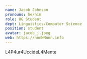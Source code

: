```yaml
---
name: Jacob Johnson
pronouns: he/him
role: UG Student
dept: Linguistics/Computer Science
position: student
avatar: jacob_j.jpeg
web: https://nnnNNnnn.info
---
```


L4P4ur4UccideL4Mente

